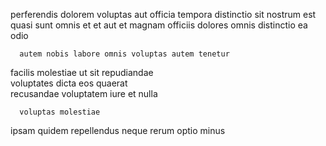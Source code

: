 <!--
title: Mandatory well-modulated website
author: Meaghan
date: 2015-03-31-0214
link: 2015-03-31-0214-mandatory-well-modulated-website
tags: [Angularjs,source,make,Photoshop]
-->

 perferendis dolorem voluptas aut officia 
tempora   distinctio
sit nostrum  est  quasi
 sunt omnis et et 
aut  et
magnam officiis dolores omnis distinctio  ea odio
 	  autem nobis labore omnis voluptas autem tenetur
facilis molestiae ut sit  repudiandae  
 voluptates dicta eos  quaerat  
recusandae voluptatem iure et   nulla
 	  voluptas molestiae
  ipsam quidem
 repellendus neque rerum optio minus 